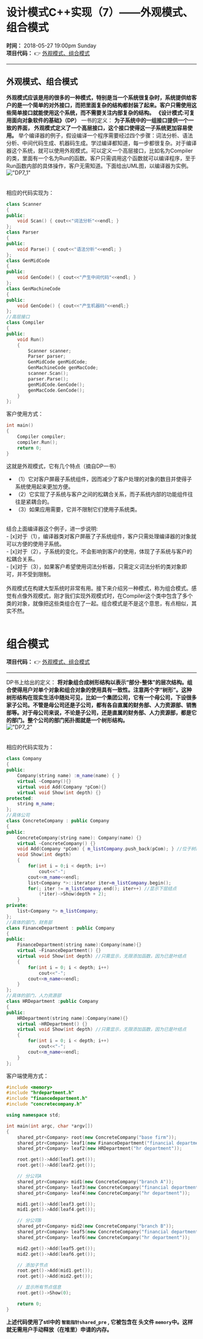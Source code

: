 设计模式C++实现（7）——外观模式、组合模式
===================
**时间：**  2018-05-27 19:00pm Sunday <br />
**项目代码：**  :point_right: [外观模式、组合模式](https://github.com/tycao/DesignPattern/tree/master/code/外观模式_组合模式/DP7_1)<br />
******
外观模式、组合模式
------------
**外观模式应该是用的很多的一种模式，特别是当一个系统很复杂时，系统提供给客户的是一个简单的对外接口，而把里面复杂的结构都封装了起来。客户只需使用这些简单接口就能使用这个系统，而不需要关注内部复杂的结构。** 
**《设计模式:可复用面向对象软件的基础》（DP）** 一书的定义： **为子系统中的一组接口提供一个一致的界面， 外观模式定义了一个高层接口，这个接口使得这一子系统更加容易使用。**
举个编译器的例子，假设编译一个程序需要经过四个步骤：词法分析、语法分析、中间代码生成、机器码生成。学过编译都知道，每一步都很复杂。对于编译器这个系统，就可以使用外观模式。可以定义一个高层接口，比如名为Compiler的类，里面有一个名为Run的函数。客户只需调用这个函数就可以编译程序，至于Run函数内部的具体操作，客户无需知道。下面给出UML图，以编译器为实例。<br />
!["DP7_1"](https://github.com/tycao/DesignPattern/blob/master/src/DP7_1.png "DP7_1")<br /><br /><br />
相应的代码实现为：<br />
```cpp
class Scanner  
{  
public:  
    void Scan() { cout<<"词法分析"<<endl; }  
};  
class Parser  
{  
public:  
    void Parse() { cout<<"语法分析"<<endl; }  
};  
class GenMidCode  
{  
public:  
    void GenCode() { cout<<"产生中间代码"<<endl; }  
};  
class GenMachineCode  
{  
public:  
    void GenCode() { cout<<"产生机器码"<<endl;}  
};  
//高层接口  
class Compiler  
{  
public:  
    void Run()   
    {  
        Scanner scanner;  
        Parser parser;  
        GenMidCode genMidCode;  
        GenMachineCode genMacCode;  
        scanner.Scan();  
        parser.Parse();  
        genMidCode.GenCode();  
        genMacCode.GenCode();  
    }  
};
```

客户使用方式：<br />
```cpp
int main()  
{  
    Compiler compiler;  
    compiler.Run();  
    return 0;  
}
```
这就是外观模式，它有几个特点（摘自DP一书）
* （1）它对客户屏蔽子系统组件，因而减少了客户处理的对象的数目并使得子系统使用起来更加方便。
* （2）它实现了子系统与客户之间的松耦合关系，而子系统内部的功能组件往往是紧耦合的。
* （3）如果应用需要，它并不限制它们使用子系统类。
<br />
结合上面编译器这个例子，进一步说明: <br />
- [x]对于（1），编译器类对客户屏蔽了子系统组件，客户只需处理编译器的对象就可以方便的使用子系统。<br />
- [x]对于（2），子系统的变化，不会影响到客户的使用，体现了子系统与客户的松耦合关系。<br />
- [x]对于（3），如果客户希望使用词法分析器，只需定义词法分析的类对象即可，并不受到限制。<br />
<br />
外观模式在构建大型系统时非常有用。接下来介绍另一种模式，称为组合模式。感觉有点像外观模式，刚才我们实现外观模式时，在Compiler这个类中包含了多个类的对象，就像把这些类组合在了一起。组合模式是不是这个意思，有点相似，其实不然。<br />
<br />

组合模式
========
**项目代码：**   :point_right: [外观模式、组合模式](https://github.com/tycao/DesignPattern/tree/master/code/外观模式_组合模式/DP7_2)<br />
**************
DP书上给出的定义： **将对象组合成树形结构以表示“部分-整体”的层次结构。组合使得用户对单个对象和组合对象的使用具有一致性。注意两个字“树形”。这种树形结构在现实生活中随处可见，比如一个集团公司，它有一个母公司，下设很多家子公司。不管是母公司还是子公司，都有各自直属的财务部、人力资源部、销售部等。对于母公司来说，不论是子公司，还是直属的财务部、人力资源部，都是它的部门。整个公司的部门拓扑图就是一个树形结构。**  <br /> 
!["DP7_2"](https://github.com/tycao/DesignPattern/blob/master/src/DP7_2.png "DP7_2") <br /><br /><br />
相应的代码实现为：<br />
```cpp
class Company    
{  
public:  
    Company(string name) :m_name(name) { }  
    virtual ~Company(){}  
    virtual void Add(Company *pCom){}  
    virtual void Show(int depth) {}  
protected:  
    string m_name;  
};  
//具体公司  
class ConcreteCompany : public Company    
{  
public:  
    ConcreteCompany(string name): Company(name) {}  
    virtual ~ConcreteCompany() {}  
    void Add(Company *pCom) { m_listCompany.push_back(pCom); } //位于树的中间，可以增加子树  
    void Show(int depth)  
    {  
        for(int i = 0;i < depth; i++)  
            cout<<"-";  
        cout<<m_name<<endl;  
        list<Company *>::iterator iter=m_listCompany.begin();  
        for(; iter != m_listCompany.end(); iter++) //显示下层结点  
            (*iter)->Show(depth + 2);  
    }  
private:  
    list<Company *> m_listCompany;  
};  
//具体的部门，财务部  
class FinanceDepartment : public Company   
{  
public:  
    FinanceDepartment(string name):Company(name){}  
    virtual ~FinanceDepartment() {}  
    virtual void Show(int depth) //只需显示，无限添加函数，因为已是叶结点  
    {  
        for(int i = 0; i < depth; i++)  
            cout<<"-";  
        cout<<m_name<<endl;  
    }  
};  
//具体的部门，人力资源部  
class HRDepartment :public Company    
{  
public:  
    HRDepartment(string name):Company(name){}  
    virtual ~HRDepartment() {}  
    virtual void Show(int depth) //只需显示，无限添加函数，因为已是叶结点  
    {  
        for(int i = 0; i < depth; i++)  
            cout<<"-";  
        cout<<m_name<<endl;  
    }  
};
```



客户端使用方式：<br />
```cpp
#include <memory>
#include "hrdepartment.h"
#include "financedepartment.h"
#include "concretecompany.h"

using namespace std;

int main(int argc, char *argv[])
{
    shared_ptr<Company> root(new ConcreteCompany("base firm"));
    shared_ptr<Company> leaf1(new FinanceDepartment("financial department"));
    shared_ptr<Company> leaf2(new HRDepartment("hr department"));

    root.get()->Add(leaf1.get());
    root.get()->Add(leaf2.get());

    // 分公司A
    shared_ptr<Company> mid1(new ConcreteCompany("branch A"));
    shared_ptr<Company> leaf3(new ConcreteCompany("financial department"));
    shared_ptr<Company> leaf4(new ConcreteCompany("hr department"));

    mid1.get()->Add(leaf3.get());
    mid1.get()->Add(leaf4.get());

    // 分公司B
    shared_ptr<Company> mid2(new ConcreteCompany("branch B"));
    shared_ptr<Company> leaf5(new ConcreteCompany("financial department"));
    shared_ptr<Company> leaf6(new ConcreteCompany("hr department"));

    mid2.get()->Add(leaf5.get());
    mid2.get()->Add(leaf6.get());

    // 添加子节点
    root.get()->Add(mid1.get());
    root.get()->Add(mid2.get());

    // 显示所有节点信息
    root.get()->Show(0);

    return 0;
}
```


**上述代码使用了stl中的 `智能指针shared_pre` , 它被包含在 头文件 `memory`中。这样就无需用户手动释放（在堆里）申请的内存。**












